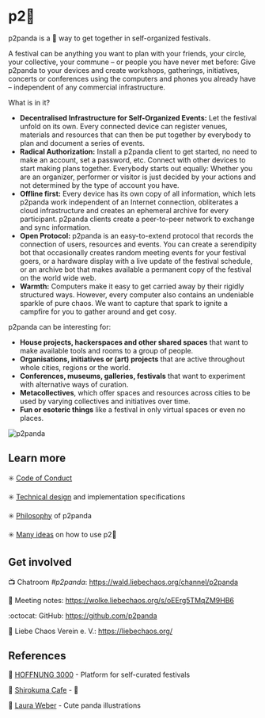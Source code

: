# p2:panda_face:

p2panda is a :panda_face: way to get together in self-organized festivals. 

A festival can be anything you want to plan with your friends, your circle, your collective, your commune – or people you have never met before: Give p2panda to your devices and create workshops, gatherings, initiatives, concerts or conferences using the computers and phones you already have – independent of any commercial infrastructure.

What is in it?

- **Decentralised Infrastructure for Self-Organized Events:** Let the festival unfold on its own. Every connected device can register venues, materials and resources that can then be put together by everybody to plan and document a series of events.
- **Radical Authorization:** Install a p2panda client to get started, no need to make an account, set a password, etc. Connect with other devices to start making plans together. Everybody starts out equally: Whether you are an organizer, performer or visitor is just decided by your actions and not determined by the type of account you have.
- **Offline first:** Every device has its own copy of all information, which lets p2panda work independent of an Internet connection, obliterates a cloud infrastructure and creates an ephemeral archive for every participant. p2panda clients create a peer-to-peer network to exchange and sync information.
- **Open Protocol:** p2panda is an easy-to-extend protocol that records the connection of users, resources and events. You can create a serendipity bot that occasionally creates random meeting events for your festival goers, or a hardware display with a live update of the festival schedule, or an archive bot that makes available a permanent copy of the festival on the world wide web.
- **Warmth:** Computers make it easy to get carried away by their rigidly structured ways. However, every computer also contains an undeniable sparkle of pure chaos. We want to capture that spark to ignite a campfire for you to gather around and get cosy.

p2panda can be interesting for:

- **House projects, hackerspaces and other shared spaces** that want to make available tools and rooms to a group of people.
- **Organisations, initiatives or (art) projects** that are active throughout whole cities, regions or the world.
- **Conferences, museums, galleries, festivals** that want to experiment with alternative ways of curation.
- **Metacollectives**, which offer spaces and resources across cities to be used by varying collectives and initiatives over time.
- **Fun or esoteric things** like a festival in only virtual spaces or even no places.

![p2panda](https://raw.githubusercontent.com/p2panda/design-document/master/images/pandas.jpg)

## Learn more

:eight_spoked_asterisk: [Code of Conduct](https://github.com/p2panda/design-document/blob/master/CODE_OF_CONDUCT.md)

:eight_spoked_asterisk: [Technical design](https://github.com/p2panda/design-document/blob/master/DESIGN.md) and implementation specifications

:eight_spoked_asterisk: [Philosophy](https://github.com/p2panda/design-document/blob/master/PHILOSOPHY.md) of p2panda

:eight_spoked_asterisk: [Many ideas](https://github.com/p2panda/design-document/blob/master/IDEAS.md) on how to use p2:panda_face:

## Get involved

:tv: Chatroom *#p2panda*: https://wald.liebechaos.org/channel/p2panda

:lollipop: Meeting notes: https://wolke.liebechaos.org/s/oEErg5TMqZM9HB6

:octocat: GitHub: https://github.com/p2panda

:sparkling_heart: Liebe Chaos Verein e. V.: https://liebechaos.org/

## References

:diamond_shape_with_a_dot_inside: [HOFFNUNG 3000](https://github.com/adzialocha/hoffnung3000) - Platform for self-curated festivals

:diamond_shape_with_a_dot_inside: [Shirokuma Cafe](https://en.wikipedia.org/wiki/Shirokuma_Cafe) - :panda_face:

:diamond_shape_with_a_dot_inside: [Laura Weber](http://www.lauraweber.net) - Cute panda illustrations
